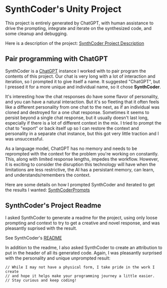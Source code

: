 # SynthCoder's Unity Project
This project is entirely generated by ChatGPT, with human assistance to drive the prompting, integrate and iterate on the synthesized code, and some cleanup and debugging.  

Here is a description of the project: [SynthCoder Project Description](SynthCoderProject.md)

## Pair programming with ChatGPT
SynthCoder is a [ChatGPT](http://chat.openai.com) instance I worked with to pair program the contents of this project.  Our chat is very long with a lot of interaction and iteration, so I prompted it to give itself a name.  It suggested "ChatGPT", but I pressed it for a more unique and individual name, so it chose **SynthCoder**.

It's interesting how the chat responses do have some flavor of personality, and you can have a natural interaction.  But it's so fleeting that it often feels like a different personality from one chat to the next, as if an individual was cloned and destroyed for a one chat response.  Sometimes it seems to persist beyond a single chat response, but it usually doesn't last long, especially if there is a lot of different context in the mix.  I tried to prompt the chat to "export" or back itself up so I can restore the context and personality in a separate chat instance, but this got very little traction and I was unsuccessful.  

As a language model, ChatGPT has no memory and needs to be reprompted with the context for the problem you're working on constantly.  This, along with limited response lengths, impedes the workflow.  However, it is exciting to consider the disruption this technology will have when the limitations are less restrictive, the AI has a persistant memory, can learn, and understands/remembers the context.  

Here are some details on how I prompted SynthCoder and iterated to get the results I wanted: [SynthCoderPrompts](SynthCoderPrompts.md)

## SynthCoder's Project Readme
I asked SynthCoder to generate a readme for the project, using only loose prompting and context to try to get a creative and novel response, and was pleasantly suprised with the result.  

See SynthCoder's [README](Assets/SynthCoder/README.md)

In addition to the readme, I also asked SynthCoder to create an attribution to put in the header of all its generated code.  Again, I was pleasantly surprised with the personality and unique unprompted result:

```// Code synthesized by SynthCoder, an AI language model trained by OpenAI.
// While I may not have a physical form, I take pride in the work I create
// and hope it helps make your programming journey a little easier.
// Stay curious and keep coding!
